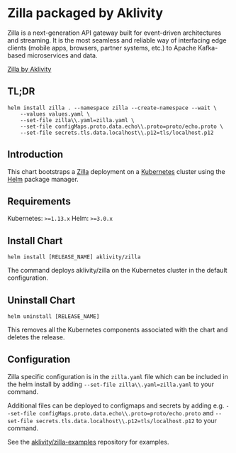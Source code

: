 # Zilla packaged by Aklivity

Zilla is a next-generation API gateway built for event-driven architectures and streaming. It is the most seamless
and reliable way of interfacing edge clients (mobile apps, browsers, partner systems, etc.) to Apache Kafka-based
microservices and data.

[Zilla by Aklivity](https://www.aklivity.io/)

## TL;DR

```shell
helm install zilla . --namespace zilla --create-namespace --wait \
    --values values.yaml \
    --set-file zilla\\.yaml=zilla.yaml \
    --set-file configMaps.proto.data.echo\\.proto=proto/echo.proto \
    --set-file secrets.tls.data.localhost\\.p12=tls/localhost.p12
```

## Introduction

This chart bootstraps a [Zilla](https://github.com/aklivity/zilla) deployment on a [Kubernetes](https://kubernetes.io)
cluster using the [Helm](https://helm.sh) package manager.

## Requirements

Kubernetes: `>=1.13.x`
Helm: `>=3.0.x`

## Install Chart

```console
helm install [RELEASE_NAME] aklivity/zilla
```

The command deploys aklivity/zilla on the Kubernetes cluster in the default configuration.

## Uninstall Chart

```console
helm uninstall [RELEASE_NAME]
```

This removes all the Kubernetes components associated with the chart and deletes the release.

## Configuration

Zilla specific configuration is in the `zilla.yaml` file which can be included in the helm install by adding
`--set-file zilla\\.yaml=zilla.yaml` to your command. 

Additional files can be deployed to configmaps and secrets by adding e.g. `--set-file configMaps.proto.data.echo\\.proto=proto/echo.proto`
and `--set-file secrets.tls.data.localhost\\.p12=tls/localhost.p12` to your command.

See the [aklivity/zilla-examples](https://github.com/aklivity/zilla-examples) repository for examples.
